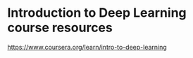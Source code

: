 # Introduction to Deep Learning course resources
https://www.coursera.org/learn/intro-to-deep-learning
